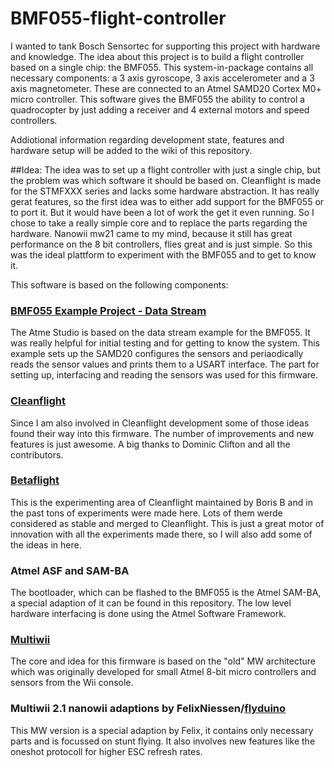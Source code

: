 # BMF055-flight-controller

I wanted to tank Bosch Sensortec for supporting this project with hardware and knowledge.
The idea about this project is to build a flight controller based on a single chip: the BMF055. This system-in-package contains all necessary components: a 3 axis gyroscope, 3 axis accelerometer and a 3 axis magnetometer. These are connected to an Atmel SAMD20 Cortex M0+ micro controller.
This software gives the BMF055 the ability to control a quadrocopter by just adding a receiver and 4 external motors and speed controllers.

Addiotional information regarding development state, features and hardware setup will be added to the wiki of this repository.

##Idea:
The idea was to set up a flight controller with just a single chip, but the problem was which software it should be based on. Cleanflight is made for the STMFXXX series and lacks some hardware abstraction. It has really gerat features, so the first idea was to either add support for the BMF055 or to port it. But it would have been a lot of work the get it even running. So I chose to take a really simple core and to replace the parts regarding the hardware. Nanowii mw21 came to my mind, because it still has great performance on the 8 bit controllers, flies great and is just simple. So this was the ideal plattform to experiment with the BMF055 and to get to know it.

This software is based on the following components:

### [BMF055 Example Project - Data Stream ](https://gallery.atmel.com/Products/Details/f00f3e26-f14d-40ce-9a74-be14f0db1ff2)
The Atme Studio is based on the data stream example for the BMF055. It was really helpful for initial testing and for getting to know the system. This example sets up the SAMD20 configures the sensors and periaodically reads the sensor values and prints them to a USART interface. The part for setting up, interfacing and reading the sensors was used for this firmware.

### [Cleanflight](https://github.com/cleanflight/cleanflight)
Since I am also involved in Cleanflight development some of those ideas found their way into this firmware. The number of improvements and new features is just awesome. A big thanks to Dominic Clifton and all the contributors.

### [Betaflight](https://github.com/borisbstyle/betaflight/)
This is the experimenting area of Cleanflight maintained by Boris B and in the past tons of experiments were made here. Lots of them werde considered as stable and merged to Cleanflight. This is just a great motor of innovation with all the experiments made there, so I will also add some of the ideas in here.

### Atmel ASF and SAM-BA
The bootloader, which can be flashed to the BMF055 is the Atmel SAM-BA, a special adaption of it can be found in this repository.
The low level hardware interfacing is done using the Atmel Software Framework.

### [Multiwii](https://code.google.com/archive/p/multiwii/)
The core and idea for this firmware is based on the "old" MW architecture which was originally developed for small Atmel 8-bit micro controllers and sensors from the Wii console.

### Multiwii 2.1 nanowii adaptions by FelixNiessen/[flyduino](http://flyduino.net/)
This MW version is a special adaption by Felix, it contains only necessary parts and is focussed on stunt flying. It also involves new features like the oneshot protocoll for higher ESC refresh rates.
